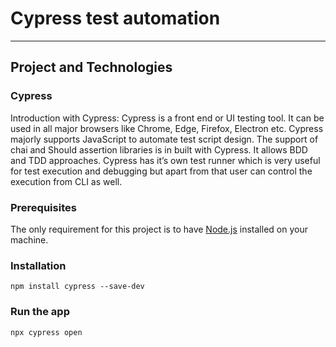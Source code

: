 # Cypress test automation

---

## Project and Technologies


### Cypress

Introduction with Cypress:
Cypress is a front end or UI testing tool. It can be used in all major browsers like Chrome, Edge, Firefox, Electron etc. Cypress majorly supports JavaScript to automate test script design. The support of chai and Should assertion libraries is in built with Cypress. It allows BDD and TDD approaches. Cypress has it’s own test runner which is very useful for test execution and debugging but apart from that user can control the execution from CLI as well.


### Prerequisites

The only requirement for this project is to have [Node.js](https://nodejs.org/en/) installed on your machine.

### Installation

```shell
npm install cypress --save-dev
```

### Run the app

```shell
npx cypress open
```
